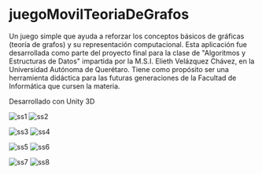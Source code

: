# juegoMovilTeoriaDeGrafos

Un juego simple que ayuda a reforzar los conceptos básicos de gráficas (teoría de grafos) y su representación computacional.
Esta aplicación fue desarrollada como parte del proyecto final para la clase de "Algoritmos y Estructuras de Datos" impartida por la M.S.I. Elieth Velázquez Chávez, en la Universidad Autónoma de Querétaro. Tiene como propósito ser una herramienta didáctica para las futuras generaciones de la Facultad de Informática que cursen la materia.

Desarrollado con Unity 3D

![ss1](https://raw.githubusercontent.com/edgarosovel/juegoMovilTeoriaDeGrafos/1.png)
![ss2](https://raw.githubusercontent.com/edgarosovel/juegoMovilTeoriaDeGrafos/2.png)

![ss3](https://raw.githubusercontent.com/edgarosovel/juegoMovilTeoriaDeGrafos/3.png)
![ss4](https://raw.githubusercontent.com/edgarosovel/juegoMovilTeoriaDeGrafos/4.png)

![ss5](https://raw.githubusercontent.com/edgarosovel/juegoMovilTeoriaDeGrafos/5.png)
![ss6](https://raw.githubusercontent.com/edgarosovel/juegoMovilTeoriaDeGrafos/6.png)

![ss7](https://raw.githubusercontent.com/edgarosovel/juegoMovilTeoriaDeGrafos/7.png)
![ss8](https://raw.githubusercontent.com/edgarosovel/juegoMovilTeoriaDeGrafos/8.png)
